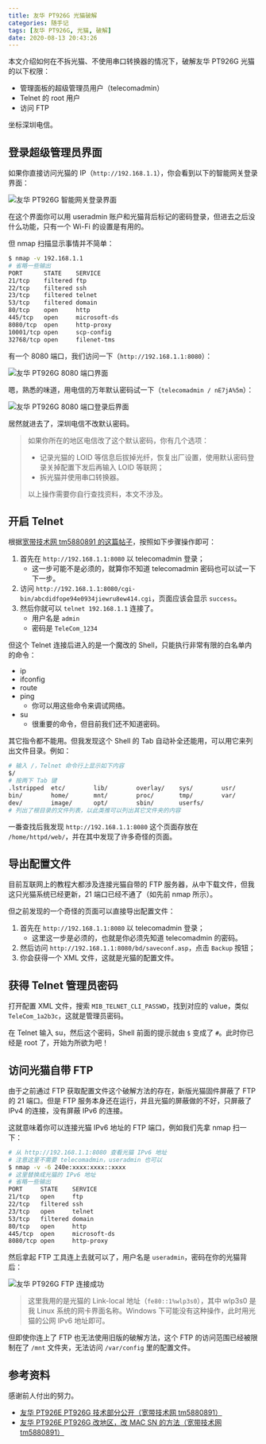 ```yaml
---
title: 友华 PT926G 光猫破解
categories: 随手记
tags: [友华 PT926G, 光猫, 破解]
date: 2020-08-13 20:43:26
---
```


本文介绍如何在不拆光猫、不使用串口转换器的情况下，破解友华 PT926G 光猫的以下权限：

- 管理面板的超级管理员用户（telecomadmin）
- Telnet 的 root 用户
- 访问 FTP

坐标深圳电信。

登录超级管理员界面
---------------

如果你直接访问光猫的 IP（`http://192.168.1.1`），你会看到以下的智能网关登录界面：

![友华 PT926G 智能网关登录界面](../../../../usr/uploads/202008/youhua-pt926g-default-page.png)

在这个界面你可以用 useradmin 账户和光猫背后标记的密码登录，但进去之后没什么功能，只有一个 Wi-Fi 的设置是有用的。

但 nmap 扫描显示事情并不简单：

```bash
$ nmap -v 192.168.1.1
# 省略一些输出
PORT      STATE    SERVICE
21/tcp    filtered ftp
22/tcp    filtered ssh
23/tcp    filtered telnet
53/tcp    filtered domain
80/tcp    open     http
445/tcp   open     microsoft-ds
8080/tcp  open     http-proxy
10001/tcp open     scp-config
32768/tcp open     filenet-tms
```

有一个 8080 端口，我们访问一下（`http://192.168.1.1:8080`）：

![友华 PT926G 8080 端口界面](../../../../usr/uploads/202008/youhua-pt926g-8080.png)

嗯，熟悉的味道，用电信的万年默认密码试一下（`telecomadmin / nE7jA%5m`）：

![友华 PT926G 8080 端口登录后界面](../../../../usr/uploads/202008/youhua-pt926g-8080-logged-on.png)

居然就进去了，深圳电信不改默认密码。

> 如果你所在的地区电信改了这个默认密码，你有几个选项：
>
> - 记录光猫的 LOID 等信息后拔掉光纤，恢复出厂设置，使用默认密码登录关掉配置下发后再输入 LOID 等联网；
> - 拆光猫并使用串口转换器。
>
> 以上操作需要你自行查找资料，本文不涉及。

开启 Telnet
----------

根据[宽带技术网 tm5880891 的这篇帖子](http://www.chinadsl.net/forum.php?mod=viewthread&tid=165272)，按照如下步骤操作即可：

1. 首先在 `http://192.168.1.1:8080` 以 telecomadmin 登录；
   - 这一步可能不是必须的，就算你不知道 telecomadmin 密码也可以试一下下一步。
2. 访问 `http://192.168.1.1:8080/cgi-bin/abcdidfope94e0934jiewru8ew414.cgi`，页面应该会显示 `success`。
3. 然后你就可以 `telnet 192.168.1.1` 连接了。
   - 用户名是 `admin`
   - 密码是 `TeleCom_1234`

但这个 Telnet 连接后进入的是一个魔改的 Shell，只能执行非常有限的白名单内的命令：

- ip
- ifconfig
- route
- ping
  - 你可以用这些命令来调试网络。
- su
  - 很重要的命令，但目前我们还不知道密码。

其它指令都不能用。但我发现这个 Shell 的 Tab 自动补全还能用，可以用它来列出文件目录。例如：

```bash
# 输入 /，Telnet 命令行上显示如下内容
$/
# 按两下 Tab 键
.lstripped  etc/        lib/        overlay/    sys/        usr/
bin/        home/       mnt/        proc/       tmp/        var/
dev/        image/      opt/        sbin/       userfs/
# 列出了根目录的文件列表，以此类推可以列出其它文件夹的内容
```

一番查找后我发现 `http://192.168.1.1:8080` 这个页面存放在 `/home/httpd/web/`，并在其中发现了许多奇怪的页面。

导出配置文件
----------

目前互联网上的教程大都涉及连接光猫自带的 FTP 服务器，从中下载文件，但我这只光猫系统已经更新，21 端口已经不通了（如先前 nmap 所示）。

但之前发现的一个奇怪的页面可以直接导出配置文件：

1. 首先在 `http://192.168.1.1:8080` 以 telecomadmin 登录；
   - 这里这一步是必须的，也就是你必须先知道 telecomadmin 的密码。
2. 然后访问 `http://192.168.1.1:8080/bd/saveconf.asp`，点击 `Backup` 按钮；
3. 你会获得一个 XML 文件，这就是光猫的配置文件。

获得 Telnet 管理员密码
--------------------

打开配置 XML 文件，搜索 `MIB_TELNET_CLI_PASSWD`，找到对应的 value，类似 `TeleCom_1a2b3c`，这就是管理员密码。

在 Telnet 输入 su，然后这个密码，Shell 前面的提示就由 `$` 变成了 `#`。此时你已经是 root 了，开始为所欲为吧！

访问光猫自带 FTP
--------------

由于之前通过 FTP 获取配置文件这个破解方法的存在，新版光猫固件屏蔽了 FTP 的 21 端口。但是 FTP 服务本身还在运行，并且光猫的屏蔽做的不好，只屏蔽了 IPv4 的连接，没有屏蔽 IPv6 的连接。

这就意味着你可以连接光猫 IPv6 地址的 FTP 端口，例如我们先拿 nmap 扫一下：

```bash
# 从 http://192.168.1.1:8080 查看光猫 IPv6 地址
# 注意这里不需要 telecomadmin，useradmin 也可以
$ nmap -v -6 240e:xxxx:xxxx::xxxx
# 这里替换成光猫的 IPv6 地址
# 省略一些输出
PORT     STATE    SERVICE
21/tcp   open     ftp
22/tcp   filtered ssh
23/tcp   open     telnet
53/tcp   filtered domain
80/tcp   open     http
445/tcp  open     microsoft-ds
8080/tcp open     http-proxy
```

然后拿起 FTP 工具连上去就可以了，用户名是 `useradmin`，密码在你的光猫背后：

![友华 PT926G FTP 连接成功](../../../../usr/uploads/202008/youhua-pt926g-ftp.png)

> 这里我用的是光猫的 Link-local 地址（`fe80::1%wlp3s0`），其中 wlp3s0 是我 Linux 系统的网卡界面名称。Windows 下可能没有这种操作，此时用光猫的公网 IPv6 地址即可。

但即使你连上了 FTP 也无法使用旧版的破解方法，这个 FTP 的访问范围已经被限制在了 `/mnt` 文件夹，无法访问 `/var/config` 里的配置文件。

参考资料
-------

感谢前人付出的努力。

- [友华 PT926E PT926G 技术部分公开（宽带技术网 tm5880891）](http://www.chinadsl.net/forum.php?mod=viewthread&tid=165272)
- [友华 PT926E PT926G 改地区，改 MAC SN 的方法（宽带技术网 tm5880891）](http://www.chinadsl.net/forum.php?mod=viewthread&tid=166519)